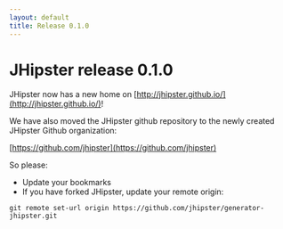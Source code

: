 ```yaml
---
layout: default
title: Release 0.1.0
---
```


JHipster release 0.1.0
==================

JHipster now has a new home on [http://jhipster.github.io/](http://jhipster.github.io/)!

We have also moved the JHipster github repository to the newly created JHipster Github organization:

[https://github.com/jhipster](https://github.com/jhipster)

So please:

- Update your bookmarks
- If you have forked JHipster, update your remote origin:

```
git remote set-url origin https://github.com/jhipster/generator-jhipster.git
```
